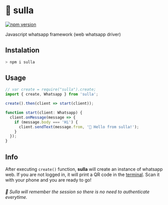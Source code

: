 # 🤖 sulla
[![npm version](https://img.shields.io/npm/v/sulla.svg?color=%2378e08f)](https://www.npmjs.com/package/sulla)

Javascript whatsapp framework (web whatsapp driver)

## Instalation

```bash
> npm i sulla
```

## Usage

```javascript
// var create = require("sulla").create;
import { create, Whatsapp } from 'sulla';

create().then(client => start(client));

function start(client: Whatsapp) {
  client.onMessage(message => {
    if (message.body === 'Hi') {
      client.sendText(message.from, '👋 Hello from sulla!');
    }
  });
}
```

## Info
After executing `create()` function, **sulla** will create an instance of whatsapp web. If you are not logged in, it will print a QR code in the [terminal](https://i.imgur.com/g8QvERI.png). Scan it with your phone and you are ready to go!

###### 🤖 Sulla will remember the session so there is no need to authenticate everytime.

